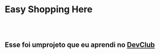 <h1>Easy Shopping Here</h1>
<br>
<br>
<h2>Esse foi umprojeto que eu aprendi no <a href="https://rodolfomori.com.br/devclub-comercial/">DevClub</a></h2>
